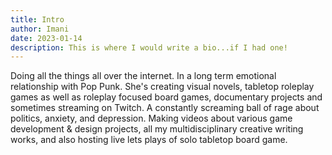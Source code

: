 ```yaml
---
title: Intro
author: Imani
date: 2023-01-14
description: This is where I would write a bio...if I had one!
---
```


Doing all the things all over the internet. In a long term emotional relationship with Pop Punk. She's creating visual novels, tabletop roleplay games as well as roleplay focused board games, documentary projects and sometimes streaming on Twitch. A constantly screaming ball of rage about politics, anxiety, and depression. Making videos about various game development & design projects, all my multidisciplinary creative writing works, and also hosting live lets plays of solo tabletop board game.

